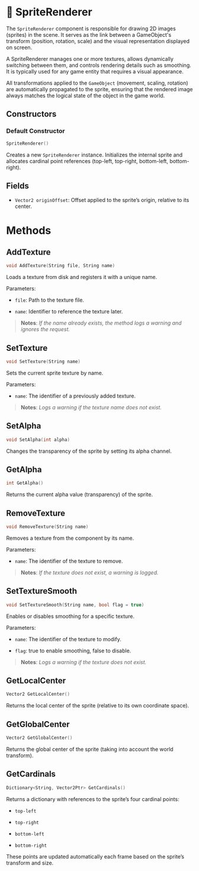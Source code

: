 # 🧩 SpriteRenderer

The ```SpriteRenderer``` component is responsible for drawing 2D images (sprites) in the scene. It serves as the link between a GameObject's transform (position, rotation, scale) and the visual representation displayed on screen.

A SpriteRenderer manages one or more textures, allows dynamically switching between them, and controls rendering details such as smoothing. It is typically used for any game entity that requires a visual appearance.

All transformations applied to the ```GameObject``` (movement, scaling, rotation) are automatically propagated to the sprite, ensuring that the rendered image always matches the logical state of the object in the game world.

## Constructors

### Default Constructor
```cpp
SpriteRenderer()
```
Creates a new ```SpriteRenderer``` instance. Initializes the internal sprite and allocates cardinal point references (top-left, top-right, bottom-left, bottom-right).

## Fields

* ```Vector2 originOffset```: Offset applied to the sprite’s origin, relative to its center.

# Methods

## AddTexture
```cpp
void AddTexture(String file, String name)
```

Loads a texture from disk and registers it with a unique name.

Parameters:

* ```file```: Path to the texture file.

* ```name```: Identifier to reference the texture later.

> __Notes__: _If the name already exists, the method logs a warning and ignores the request._

## SetTexture
```cpp
void SetTexture(String name)
```
Sets the current sprite texture by name.

Parameters:

* ```name```: The identifier of a previously added texture.

>__Notes__: _Logs a warning if the texture name does not exist._

## SetAlpha
```cpp
void SetAlpha(int alpha)
```
Changes the transparency of the sprite by setting its alpha channel.

## GetAlpha
```cpp
int GetAlpha()
```
Returns the current alpha value (transparency) of the sprite.

## RemoveTexture
```cpp
void RemoveTexture(String name)
```

Removes a texture from the component by its name.

Parameters:

* ```name```: The identifier of the texture to remove.

> __Notes__: _If the texture does not exist, a warning is logged._

## SetTextureSmooth
```cpp
void SetTextureSmooth(String name, bool flag = true)
```

Enables or disables smoothing for a specific texture.

Parameters:

* ```name```: The identifier of the texture to modify.

* ```flag```: true to enable smoothing, false to disable.

> __Notes__: _Logs a warning if the texture does not exist._

## GetLocalCenter
```cpp
Vector2 GetLocalCenter()
```

Returns the local center of the sprite (relative to its own coordinate space).

## GetGlobalCenter
```cpp
Vector2 GetGlobalCenter()
```

Returns the global center of the sprite (taking into account the world transform).

## GetCardinals
```cpp
Dictionary<String, Vector2Ptr> GetCardinals()
```

Returns a dictionary with references to the sprite’s four cardinal points:

* ```top-left```

* ```top-right```

* ```bottom-left```

* ```bottom-right```

These points are updated automatically each frame based on the sprite’s transform and size.